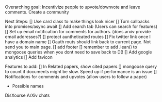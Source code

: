 Overarching goal:
Incentivize people to upvote/downvote and leave comments. Create a community

Next Steps:
[] Use card class to make things look nicer
[] Turn callbacks into promises/async await
[] Add search tab (Users can search for features)
[] Set up email notification for comments for authors. (does arxiv provide email addresses?)
[] protect auntheticated routes
[] Fix twitter link once I have a domain name
[] Oauth routs should link back to current page. Not send you to main page. 
[] add footer
[] remember to add .lean() to mongoose queries when you dont need to save back to DB
[] Add google analytics
[] Add favicon 

Features to add:
[] In Related papers, show cited papers
[] mongoose query to count if documents might be slow. Speed up if performance is an issue
[] Notifications for comments and upvotes (allow users to follow a paper)


- Possible names

DisXourse
ArXiv chats
